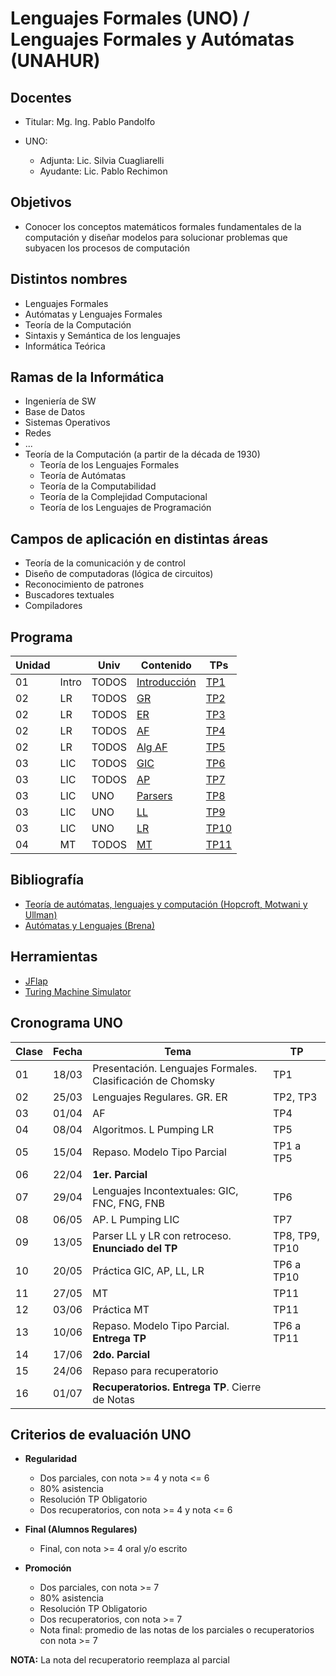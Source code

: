 # Lenguajes Formales (UNO) / Lenguajes Formales y Autómatas (UNAHUR)

## Docentes

* Titular: Mg. Ing. Pablo Pandolfo

* UNO:
  * Adjunta: Lic. Silvia Cuagliarelli
  * Ayudante: Lic. Pablo Rechimon

## Objetivos

* Conocer los conceptos matemáticos formales fundamentales de la computación y diseñar modelos para solucionar problemas que subyacen los procesos de computación

## Distintos nombres

* Lenguajes Formales
* Autómatas y Lenguajes Formales
* Teoría de la Computación
* Sintaxis y Semántica de los lenguajes
* Informática Teórica

## Ramas de la Informática

* Ingeniería de SW
* Base de Datos
* Sistemas Operativos
* Redes
* ...
* Teoría de la Computación (a partir de la década de 1930)
  * Teoría de los Lenguajes Formales
  * Teoría de Autómatas
  * Teoría de la Computabilidad
  * Teoría de la Complejidad Computacional
  * Teoría de los Lenguajes de Programación

## Campos de aplicación en distintas áreas

* Teoría de la comunicación y de control
* Diseño de computadoras (lógica de circuitos)
* Reconocimiento de patrones
* Buscadores textuales
* Compiladores

## Programa

| Unidad |       | Univ  | Contenido                                 | TPs                       |
| --     | --    | --    | --                                        | --                        |
| 01     | Intro | TODOS | [Introducción](doc/01-intro.ipynb)        | [TP1](tps/01-intro.ipynb) |
| 02     | LR    | TODOS | [GR](doc/02-gr.ipynb)                     | [TP2](tps/02-gr.ipynb)    |
| 02     | LR    | TODOS | [ER](doc/03-er.ipynb)                     | [TP3](tps/03-er.ipynb)    |
| 02     | LR    | TODOS | [AF](doc/04-af.ipynb)                     | [TP4](tps/04-af.ipynb)    |
| 02     | LR    | TODOS | [Alg AF](doc/05-algaf.ipynb)              | [TP5](tps/05-algaf.ipynb) |
| 03     | LIC   | TODOS | [GIC](doc/06-gic.ipynb)                   | [TP6](tps/06-gic.ipynb)   |
| 03     | LIC   | TODOS | [AP](doc/07-ap.ipynb)                     | [TP7](tps/07-ap.ipynb)    |
| 03     | LIC   | UNO   | [Parsers](doc/08-parsers-contenido.md)    | [TP8](tps/08-parsers.md)  |
| 03     | LIC   | UNO   | [LL](doc/09-asd-contenido.md)             | [TP9](tps/09-asd.md)      |
| 03     | LIC   | UNO   | [LR](doc/10-asa-contenido.md)             | [TP10](tps/10-asa.md)     |
| 04     | MT    | TODOS | [MT](doc/11-mt.ipynb)                     | [TP11](tps/11-mt.ipynb)   |

## Bibliografía

* [Teoría de autómatas, lenguajes y computación (Hopcroft, Motwani y Ullman)](biblio/Teoria%20de%20automatas,%20lenguajes%20y%20computacion%20(Hopcroft).pdf)
* [Autómatas y Lenguajes (Brena)](biblio/Automatas%20y%20Lenguajes%20(Brena).pdf)

## Herramientas

* [JFlap](https://www.jflap.org/)
* [Turing Machine Simulator](https://turingmachinesimulator.com)

## Cronograma UNO

| **Clase** | **Fecha** | **Tema**                                                   | **TP**         |
| --        | --        | --                                                         | --             |
| 01        | 18/03     | Presentación. Lenguajes Formales. Clasificación de Chomsky | TP1            |
| 02        | 25/03     | Lenguajes Regulares. GR. ER                                | TP2, TP3       |
| 03        | 01/04     | AF                                                         | TP4            |
| 04        | 08/04     | Algoritmos. L Pumping LR                                   | TP5            |
| 05        | 15/04     | Repaso. Modelo Tipo Parcial                                | TP1 a TP5      |
| 06        | 22/04     | **1er. Parcial**                                           |                |
| 07        | 29/04     | Lenguajes Incontextuales: GIC, FNC, FNG, FNB               | TP6            |
| 08        | 06/05     | AP. L Pumping LIC                                          | TP7            |
| 09        | 13/05     | Parser LL y LR con retroceso. **Enunciado del TP**         | TP8, TP9, TP10 |
| 10        | 20/05     | Práctica GIC, AP, LL, LR                                   | TP6 a TP10     |
| 11        | 27/05     | MT                                                         | TP11           |
| 12        | 03/06     | Práctica MT                                                | TP11           |
| 13        | 10/06     | Repaso. Modelo Tipo Parcial. **Entrega TP**                | TP6 a TP11     |
| 14        | 17/06     | **2do. Parcial**                                           |                |
| 15        | 24/06     | Repaso para recuperatorio                                  |                |
| 16        | 01/07     | **Recuperatorios. Entrega TP**. Cierre de Notas            |                |

## Criterios de evaluación UNO

* **Regularidad**
  * Dos parciales, con nota >= 4 y nota <= 6
  * 80% asistencia
  * Resolución TP Obligatorio
  * Dos recuperatorios, con nota >= 4 y nota <= 6

* **Final (Alumnos Regulares)**
  * Final, con nota >= 4 oral y/o escrito

* **Promoción**
  * Dos parciales, con nota >= 7
  * 80% asistencia
  * Resolución TP Obligatorio
  * Dos recuperatorios, con nota >= 7
  * Nota final: promedio de las notas de los parciales o recuperatorios con nota >= 7

**NOTA:** La nota del recuperatorio reemplaza al parcial
